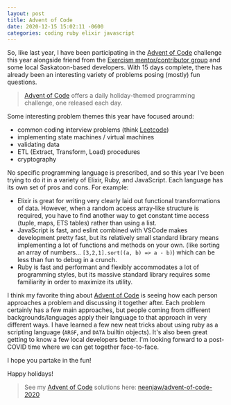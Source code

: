 ```yaml
---
layout: post
title: Advent of Code
date: 2020-12-15 15:02:11 -0600
categories: coding ruby elixir javascript
---
```


So, like last year, I have been participating in the [Advent of Code](https://www.adventofcode.com) challenge this year alongside friend from the [Exercism mentor/contributor group](https://www.exercism.io) and some local Saskatoon-based developers. With 15 days complete, there has already been an interesting variety of problems posing (mostly) fun questions.

> [Advent of Code](https://www.adventofcode.com) offers a daily holiday-themed programming challenge, one released each day.

Some interesting problem themes this year have focused around:

- common coding interview problems (think [Leetcode](https://www.leetcode.com))
- implementing state machines / virtual machines
- validating data
- ETL (Extract, Transform, Load) procedures
- cryptography

No specific programming language is prescribed, and so this year I've been trying to do it in a variety of Elixir, Ruby, and JavaScript. Each language has its own set of pros and cons. For example:

- Elixir is great for writing very clearly laid out functional transformations of data. However, when a random access array-like structure is required, you have to find another way to get constant time access (tuple, maps, ETS tables) rather than using a list.
- JavaScript is fast, and eslint combined with VSCode makes development pretty fast, but its relatively small standard library means implementing a lot of functions and methods on your own. (like sorting an array of numbers... `[3,2,1].sort((a, b) => a - b)`) which can be less than fun to debug in a crunch.
- Ruby is fast and performant and flexibly accommodates a lot of programming styles, but its massive standard library requires some familiarity in order to maximize its utility.

I think my favorite thing about [Advent of Code](https://www.adventofcode.com) is seeing how each person approaches a problem and discussing it together after. Each problem certainly has a few main approaches, but people coming from different backgrounds/languages apply their language to that approach in very different ways. I have learned a few new neat tricks about using ruby as a scripting language (`ARGF`, and `DATA` builtin objects). It's also been great getting to know a few local developers better. I'm looking forward to a post-COVID time where we can get together face-to-face.

I hope you partake in the fun!

Happy holidays!

> See my [Advent of Code](https://www.adventofcode.com) solutions here: [neenjaw/advent-of-code-2020](https://github.com/neenjaw/advent-of-code-2020)

